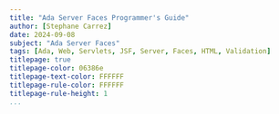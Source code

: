 ```yaml
---
title: "Ada Server Faces Programmer's Guide"
author: [Stephane Carrez]
date: 2024-09-08
subject: "Ada Server Faces"
tags: [Ada, Web, Servlets, JSF, Server, Faces, HTML, Validation]
titlepage: true
titlepage-color: 06386e
titlepage-text-color: FFFFFF
titlepage-rule-color: FFFFFF
titlepage-rule-height: 1
...
```


